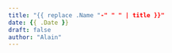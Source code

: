 ```yaml
---
title: "{{ replace .Name "-" " " | title }}"
date: {{ .Date }}
draft: false
author: "Alain"
---
```

